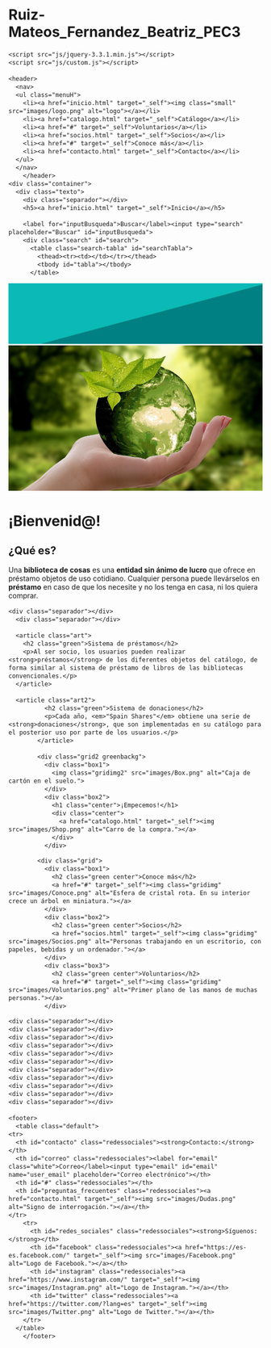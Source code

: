 # Ruiz-Mateos_Fernandez_Beatriz_PEC3
<!doctype html>
<html lang="en">
  <head>
    <meta charset="utf-8">
    <title>Spain Shares</title>
    <meta name="viewport" content="About">
    <meta name="description" content="Página de presentación.">
    <meta name="author" content="Beatriz Ruiz-Mateos Fernández">
    <link rel="stylesheet" href="css/styles.css">
  </head>
  <body>

    <script src="js/jquery-3.3.1.min.js"></script>
    <script src="js/custom.js"></script>

    <header>
      <nav>
      <ul class="menuH">
        <li><a href="inicio.html" target="_self"><img class="small" src="images/logo.png" alt="logo"></a></li>
        <li><a href="catalogo.html" target="_self">Catálogo</a></li>
        <li><a href="#" target="_self">Voluntarios</a></li>
        <li><a href="socios.html" target="_self">Socios</a></li>
        <li><a href="#" target="_self">Conoce más</a></li>
        <li><a href="contacto.html" target="_self">Contacto</a></li>
      </ul>
      </nav>
        </header>
    <div class="container">
      <div class="texto">
        <div class="separador"></div>
        <h5><a href="inicio.html" target="_self">Inicio</a></h5>

        <label for="inputBusqueda">Buscar</label><input type="search" placeholder="Buscar" id="inputBusqueda">
        <div class="search" id="search">
          <table class="search-tabla" id="searchTabla">
            <thead><tr><td></td></tr></thead>
            <tbody id="tabla"></tbody>
          </table>
</div>
<script src="js/buscador.js"></script>

<div class="separador"></div>

<img class="greenimg" src="images/Green.jpg" alt="#">
    <div class="grid3 greenbackg">
      <div class="box1">
        <div class="separador2"></div>
        <div class="separador2"></div>
        <img class="gridimg3" src="images/Inicio.png" alt="Mano sosteniendo nuestro planeta.">
      </div>
      <div class="box2">
        <h1>¡Bienvenid@!</h1>
        <h2>¿Qué es?</h2>
      <p>Una <strong>biblioteca de cosas</strong> es una <strong>entidad sin ánimo de lucro</strong> que ofrece en préstamo objetos de uso cotidiano. Cualquier persona puede llevárselos en <strong>préstamo</strong> en caso de que los necesite y no los tenga en casa, ni los quiera comprar.</p>
      </div>
    </div>

    <div class="separador"></div>
      <div class="separador"></div>

      <article class="art">
        <h2 class="green">Sistema de préstamos</h2>
        <p>Al ser socio, los usuarios pueden realizar <strong>préstamos</strong> de los diferentes objetos del catálogo, de forma similar al sistema de préstamo de libros de las bibliotecas convencionales.</p>
      </article>

      <article class="art2">
              <h2 class="green">Sistema de donaciones</h2>
              <p>Cada año, <em>"Spain Shares"</em> obtiene una serie de <strong>donaciones</strong>, que son implementadas en su catálogo para el posterior uso por parte de los usuarios.</p>
            </article>

            <div class="grid2 greenbackg">
              <div class="box1">
                <img class="gridimg2" src="images/Box.png" alt="Caja de cartón en el suelo.">
              </div>
              <div class="box2">
                <h1 class="center">¡Empecemos!</h1>
                <div class="center">
                  <a href="catalogo.html" target="_self"><img src="images/Shop.png" alt="Carro de la compra."></a>
                </div>
              </div>

  </div>

            <div class="grid">
              <div class="box1">
                <h2 class="green center">Conoce más</h2>
                <a href="#" target="_self"><img class="gridimg" src="images/Conoce.png" alt="Esfera de cristal rota. En su interior crece un árbol en miniatura."></a>
              </div>
              <div class="box2">
                <h2 class="green center">Socios</h2>
                <a href="socios.html" target="_self"><img class="gridimg" src="images/Socios.png" alt="Personas trabajando en un escritorio, con papeles, bebidas y un ordenador."></a>
              </div>
              <div class="box3">
                <h2 class="green center">Voluntarios</h2>
                <a href="#" target="_self"><img class="gridimg" src="images/Voluntarios.png" alt="Primer plano de las manos de muchas personas."></a>
              </div>

  </div>
    </div>
    </div>

    <div class="separador"></div>
    <div class="separador"></div>
    <div class="separador"></div>
    <div class="separador"></div>
    <div class="separador"></div>
    <div class="separador"></div>
    <div class="separador"></div>
    <div class="separador"></div>
    <div class="separador"></div>
    <div class="separador"></div>
    <div class="separador"></div>

    <footer>
      <table class="default">
    <tr>
      <th id="contacto" class="redessociales"><strong>Contacto:</strong></th>
      <th id="correo" class="redessociales"><label for="email" class="white">Correo</label><input type="email" id="email" name="user_email" placeholder="Correo electrónico"></th>
      <th id="#" class="redessociales"></th>
      <th id="preguntas_frecuentes" class="redessociales"><a href="contacto.html" target="_self"><img src="images/Dudas.png" alt="Signo de interrogación."></a></th>
    </tr>
        <tr>
          <th id="redes_sociales" class="redessociales"><strong>Síguenos:</strong></th>
          <th id="facebook" class="redessociales"><a href="https://es-es.facebook.com/" target="_self"><img src="images/Facebook.png" alt="Logo de Facebook."></a></th>
          <th id="instagram" class="redessociales"><a href="https://www.instagram.com/" target="_self"><img src="images/Instagram.png" alt="Logo de Instagram."></a></th>
          <th id="twitter" class="redessociales"><a href="https://twitter.com/?lang=es" target="_self"><img src="images/Twitter.png" alt="Logo de Twitter."></a></th>
        </tr>
      </table>
        </footer>
  </body>
</html>
